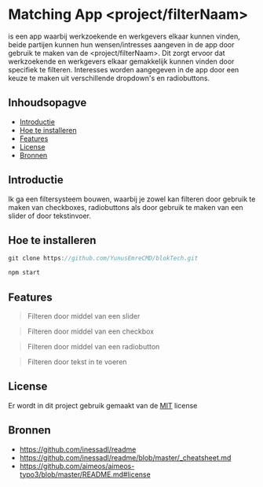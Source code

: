 # Matching App <project/filterNaam>

<Appnaam> is een app waarbij werkzoekende en werkgevers elkaar kunnen vinden, beide partijen kunnen hun wensen/intresses aangeven in de app door gebruik te maken van de <project/filterNaam>. Dit zorgt ervoor dat werkzoekende en werkgevers elkaar gemakkelijk kunnen vinden door specifiek te filteren. Interesses worden aangegeven in de app door een keuze te maken uit verschillende dropdown's en radiobuttons. 

## Inhoudsopagve

* [Introductie](https://github.com/YunusEmreCMD/blokTech/blob/main/README.md#introductie)
* [Hoe te installeren](https://github.com/YunusEmreCMD/blokTech/blob/main/README.md#hoe-te-installeren)
* [Features](https://github.com/YunusEmreCMD/blokTech/blob/main/README.md#features)
* [License](https://github.com/YunusEmreCMD/blokTech/blob/main/README.md#license)
* [Bronnen](https://github.com/YunusEmreCMD/blokTech/blob/main/README.md#bronnen)

## Introductie

Ik ga een filtersysteem bouwen, waarbij je zowel kan filteren door gebruik te maken van checkboxes, radiobuttons als door gebruik te maken van een slider of door tekstinvoer.

## Hoe te installeren

```js
git clone https://github.com/YunusEmreCMD/blokTech.git
```
```js
npm start
```

## Features

> Filteren door middel van een slider

> Filteren door middel van een checkbox

> Filteren door middel van een radiobutton

> Filteren door tekst in te voeren

## License

Er wordt in dit project gebruik gemaakt van de [MIT](https://github.com/YunusEmreCMD/blokTech/blob/main/LICENSE) license

## Bronnen

* https://github.com/inessadl/readme
* https://github.com/inessadl/readme/blob/master/_cheatsheet.md
* https://github.com/aimeos/aimeos-typo3/blob/master/README.md#license
